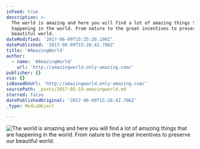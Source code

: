 ```yaml
---
inFeed: true
description: >-
  The world is amazing and here you will find a lot of amazing things that are
  happening in the world. From nature to the great incentives to preserve our
  beautiful world.
dateModified: '2017-06-09T15:25:20.196Z'
datePublished: '2017-06-09T15:26:42.706Z'
title: '#AmazingWorld'
author:
  - name: '#AmazingWorld'
    url: 'http://amazingworld.only-amazing.com/'
publisher: {}
via: {}
isBasedOnUrl: 'http://amazingworld.only-amazing.com/'
sourcePath: _posts/2017-05-19-amazingworld.md
starred: false
datePublishedOriginal: '2017-06-09T15:26:42.706Z'
_type: MediaObject

---
```

![The world is amazing and here you will find a lot of amazing things that are happening in the world. From nature to the great incentives to preserve our beautiful world.](https://the-grid-user-content.s3-us-west-2.amazonaws.com/3374a6f4-dc9d-4f20-a392-c7ec52c953c9.jpg)